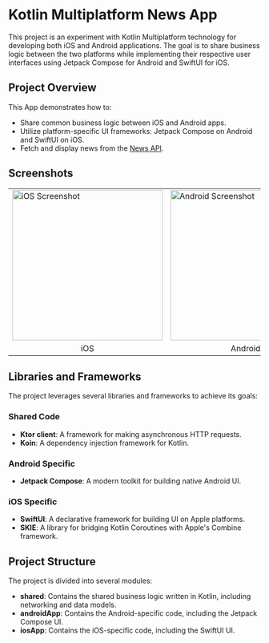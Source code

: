 # Kotlin Multiplatform News App

This project is an experiment with Kotlin Multiplatform technology for developing both iOS and Android applications. The goal is to share business logic between the two platforms while implementing their respective user interfaces using Jetpack Compose for Android and SwiftUI for iOS.

## Project Overview

This App demonstrates how to:
- Share common business logic between iOS and Android apps.
- Utilize platform-specific UI frameworks: Jetpack Compose on Android and SwiftUI on iOS.
- Fetch and display news from the [News API](https://newsapi.org/).


## Screenshots

<table>
  <tr>
    <td><img src="https://github.com/user-attachments/assets/8a84e759-8962-4d67-b5d7-b1a896126a1f" alt="iOS Screenshot" width="300"/></td>
    <td><img src="https://github.com/user-attachments/assets/a14cb0bd-ad76-4a3d-9090-4aca482bb9d8" alt="Android Screenshot" width="300"/></td>
  </tr>
  <tr>
    <td align="center">iOS</td>
    <td align="center">Android</td>
  </tr>
</table>



## Libraries and Frameworks

The project leverages several libraries and frameworks to achieve its goals:

### Shared Code
- **Ktor client**: A framework for making asynchronous HTTP requests.
- **Koin**: A dependency injection framework for Kotlin.

### Android Specific
- **Jetpack Compose**: A modern toolkit for building native Android UI.

### iOS Specific
- **SwiftUI**: A declarative framework for building UI on Apple platforms.
- **SKIE**: A library for bridging Kotlin Coroutines with Apple's Combine framework.

## Project Structure

The project is divided into several modules:

- **shared**: Contains the shared business logic written in Kotlin, including networking and data models.
- **androidApp**: Contains the Android-specific code, including the Jetpack Compose UI.
- **iosApp**: Contains the iOS-specific code, including the SwiftUI UI.



